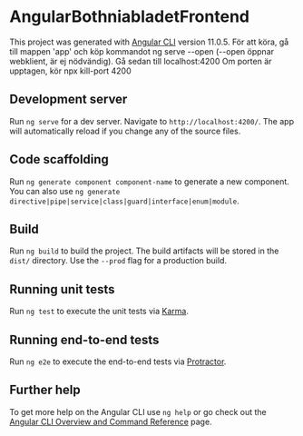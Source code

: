 # AngularBothniabladetFrontend

This project was generated with [Angular CLI](https://github.com/angular/angular-cli) version 11.0.5.
För att köra, gå till mappen 'app' och köp kommandot ng serve --open (--open öppnar webklient, är ej nödvändig). Gå sedan till localhost:4200
Om porten är upptagen, kör npx kill-port 4200

## Development server

Run `ng serve` for a dev server. Navigate to `http://localhost:4200/`. The app will automatically reload if you change any of the source files.

## Code scaffolding

Run `ng generate component component-name` to generate a new component. You can also use `ng generate directive|pipe|service|class|guard|interface|enum|module`.

## Build

Run `ng build` to build the project. The build artifacts will be stored in the `dist/` directory. Use the `--prod` flag for a production build.

## Running unit tests

Run `ng test` to execute the unit tests via [Karma](https://karma-runner.github.io).

## Running end-to-end tests

Run `ng e2e` to execute the end-to-end tests via [Protractor](http://www.protractortest.org/).

## Further help

To get more help on the Angular CLI use `ng help` or go check out the [Angular CLI Overview and Command Reference](https://angular.io/cli) page.
